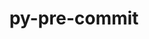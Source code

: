---
title: "py-pre-commit"
layout: cache
categories: [package, develop]
meta: {"versions": ["3.5.0", "3.6.0"], "compilers": ["gcc@=11.1.0", "gcc@=11.4.0", "gcc@=9.4.0", "oneapi@=2024.0.0", "oneapi@=2024.2.0"], "oss": ["ubuntu20.04", "ubuntu22.04"], "platforms": ["linux"], "targets": ["neoverse_v1", "ppc64le", "x86_64_v3"], "stacks": ["data-vis-sdk", "e4s", "e4s-neoverse_v1", "e4s-oneapi", "e4s-power", "root"], "num_specs": 48, "num_specs_by_stack": {"e4s-power": 8, "root": 48, "data-vis-sdk": 4, "e4s-neoverse_v1": 8, "e4s": 18, "e4s-oneapi": 10}}
spec_details: [{"hash": "kkblrqq6rx3l2uxx5vz5hwx6upwjg36c", "compiler": "gcc@=9.4.0", "versions": ["3.6.0"], "os": "ubuntu20.04", "platform": "linux", "target": "ppc64le", "variants": ["build_system=python_pip"], "stacks": ["e4s-power", "root"], "size": "-", "tarball": "https://binaries.spack.io/develop/build_cache/linux-ubuntu20.04-ppc64le/gcc-9.4.0/py-pre-commit-3.6.0/linux-ubuntu20.04-ppc64le-gcc-9.4.0-py-pre-commit-3.6.0-kkblrqq6rx3l2uxx5vz5hwx6upwjg36c.spack"}, {"hash": "w6cpkj2xl5npt4f2ziio6fag6viiyecj", "compiler": "gcc@=9.4.0", "versions": ["3.6.0"], "os": "ubuntu20.04", "platform": "linux", "target": "ppc64le", "variants": ["build_system=python_pip"], "stacks": ["e4s-power", "root"], "size": "-", "tarball": "https://binaries.spack.io/develop/build_cache/linux-ubuntu20.04-ppc64le/gcc-9.4.0/py-pre-commit-3.6.0/linux-ubuntu20.04-ppc64le-gcc-9.4.0-py-pre-commit-3.6.0-w6cpkj2xl5npt4f2ziio6fag6viiyecj.spack"}, {"hash": "ta5whoftfii6hl3igr57ourwo4ic7pef", "compiler": "gcc@=9.4.0", "versions": ["3.6.0"], "os": "ubuntu20.04", "platform": "linux", "target": "ppc64le", "variants": ["build_system=python_pip"], "stacks": ["e4s-power", "root"], "size": "-", "tarball": "https://binaries.spack.io/develop/build_cache/linux-ubuntu20.04-ppc64le/gcc-9.4.0/py-pre-commit-3.6.0/linux-ubuntu20.04-ppc64le-gcc-9.4.0-py-pre-commit-3.6.0-ta5whoftfii6hl3igr57ourwo4ic7pef.spack"}, {"hash": "xlwcq4xtdts4kyjpdxjnb4ma5e4nog4d", "compiler": "gcc@=9.4.0", "versions": ["3.6.0"], "os": "ubuntu20.04", "platform": "linux", "target": "ppc64le", "variants": ["build_system=python_pip"], "stacks": ["e4s-power", "root"], "size": "-", "tarball": "https://binaries.spack.io/develop/build_cache/linux-ubuntu20.04-ppc64le/gcc-9.4.0/py-pre-commit-3.6.0/linux-ubuntu20.04-ppc64le-gcc-9.4.0-py-pre-commit-3.6.0-xlwcq4xtdts4kyjpdxjnb4ma5e4nog4d.spack"}, {"hash": "yymgvrjel5fcuqf64haf5yeeltkr4ybt", "compiler": "gcc@=9.4.0", "versions": ["3.6.0"], "os": "ubuntu20.04", "platform": "linux", "target": "ppc64le", "variants": ["build_system=python_pip"], "stacks": ["e4s-power", "root"], "size": "-", "tarball": "https://binaries.spack.io/develop/build_cache/linux-ubuntu20.04-ppc64le/gcc-9.4.0/py-pre-commit-3.6.0/linux-ubuntu20.04-ppc64le-gcc-9.4.0-py-pre-commit-3.6.0-yymgvrjel5fcuqf64haf5yeeltkr4ybt.spack"}, {"hash": "in5ymibbmv4e6enso5sraaf6rmakjbp4", "compiler": "gcc@=9.4.0", "versions": ["3.6.0"], "os": "ubuntu20.04", "platform": "linux", "target": "ppc64le", "variants": ["build_system=python_pip"], "stacks": ["e4s-power", "root"], "size": "-", "tarball": "https://binaries.spack.io/develop/build_cache/linux-ubuntu20.04-ppc64le/gcc-9.4.0/py-pre-commit-3.6.0/linux-ubuntu20.04-ppc64le-gcc-9.4.0-py-pre-commit-3.6.0-in5ymibbmv4e6enso5sraaf6rmakjbp4.spack"}, {"hash": "np35rcwxh2izivftqpwkboemuwnguo6m", "compiler": "gcc@=9.4.0", "versions": ["3.6.0"], "os": "ubuntu20.04", "platform": "linux", "target": "ppc64le", "variants": ["build_system=python_pip"], "stacks": ["e4s-power", "root"], "size": "-", "tarball": "https://binaries.spack.io/develop/build_cache/linux-ubuntu20.04-ppc64le/gcc-9.4.0/py-pre-commit-3.6.0/linux-ubuntu20.04-ppc64le-gcc-9.4.0-py-pre-commit-3.6.0-np35rcwxh2izivftqpwkboemuwnguo6m.spack"}, {"hash": "s55fvzq2qzzug6kyk2mw6gc6nt4n2ptd", "compiler": "gcc@=9.4.0", "versions": ["3.6.0"], "os": "ubuntu20.04", "platform": "linux", "target": "ppc64le", "variants": ["build_system=python_pip"], "stacks": ["e4s-power", "root"], "size": "-", "tarball": "https://binaries.spack.io/develop/build_cache/linux-ubuntu20.04-ppc64le/gcc-9.4.0/py-pre-commit-3.6.0/linux-ubuntu20.04-ppc64le-gcc-9.4.0-py-pre-commit-3.6.0-s55fvzq2qzzug6kyk2mw6gc6nt4n2ptd.spack"}, {"hash": "chlrqqfupgzeylmog62rlflmogq47k5p", "compiler": "gcc@=11.1.0", "versions": ["3.5.0"], "os": "ubuntu20.04", "platform": "linux", "target": "x86_64_v3", "variants": ["build_system=python_pip"], "stacks": ["data-vis-sdk", "root"], "size": "-", "tarball": "https://binaries.spack.io/develop/build_cache/linux-ubuntu20.04-x86_64_v3/gcc-11.1.0/py-pre-commit-3.5.0/linux-ubuntu20.04-x86_64_v3-gcc-11.1.0-py-pre-commit-3.5.0-chlrqqfupgzeylmog62rlflmogq47k5p.spack"}, {"hash": "qp3zaiefau4cbbhvjkxe5l4bbiembbma", "compiler": "gcc@=11.1.0", "versions": ["3.5.0"], "os": "ubuntu20.04", "platform": "linux", "target": "x86_64_v3", "variants": ["build_system=python_pip"], "stacks": ["data-vis-sdk", "root"], "size": "-", "tarball": "https://binaries.spack.io/develop/build_cache/linux-ubuntu20.04-x86_64_v3/gcc-11.1.0/py-pre-commit-3.5.0/linux-ubuntu20.04-x86_64_v3-gcc-11.1.0-py-pre-commit-3.5.0-qp3zaiefau4cbbhvjkxe5l4bbiembbma.spack"}, {"hash": "4xk4kywfmkfz6qabc57sqr5evpv7vs55", "compiler": "gcc@=11.1.0", "versions": ["3.5.0"], "os": "ubuntu20.04", "platform": "linux", "target": "x86_64_v3", "variants": ["build_system=python_pip"], "stacks": ["data-vis-sdk", "root"], "size": "-", "tarball": "https://binaries.spack.io/develop/build_cache/linux-ubuntu20.04-x86_64_v3/gcc-11.1.0/py-pre-commit-3.5.0/linux-ubuntu20.04-x86_64_v3-gcc-11.1.0-py-pre-commit-3.5.0-4xk4kywfmkfz6qabc57sqr5evpv7vs55.spack"}, {"hash": "qjp3cmjqlp3d7ajfh3aeppx33yr2qnrx", "compiler": "gcc@=11.1.0", "versions": ["3.5.0"], "os": "ubuntu20.04", "platform": "linux", "target": "x86_64_v3", "variants": ["build_system=python_pip"], "stacks": ["data-vis-sdk", "root"], "size": "-", "tarball": "https://binaries.spack.io/develop/build_cache/linux-ubuntu20.04-x86_64_v3/gcc-11.1.0/py-pre-commit-3.5.0/linux-ubuntu20.04-x86_64_v3-gcc-11.1.0-py-pre-commit-3.5.0-qjp3cmjqlp3d7ajfh3aeppx33yr2qnrx.spack"}, {"hash": "pukglq2bclb5a3gkkyt5vrwh62gmlsla", "compiler": "gcc@=11.4.0", "versions": ["3.6.0"], "os": "ubuntu22.04", "platform": "linux", "target": "neoverse_v1", "variants": ["build_system=python_pip"], "stacks": ["e4s-neoverse_v1", "root"], "size": "-", "tarball": "https://binaries.spack.io/develop/build_cache/linux-ubuntu22.04-neoverse_v1/gcc-11.4.0/py-pre-commit-3.6.0/linux-ubuntu22.04-neoverse_v1-gcc-11.4.0-py-pre-commit-3.6.0-pukglq2bclb5a3gkkyt5vrwh62gmlsla.spack"}, {"hash": "olzk6o6ssayx2fq5yfehcfsccuf3ncgr", "compiler": "gcc@=11.4.0", "versions": ["3.6.0"], "os": "ubuntu22.04", "platform": "linux", "target": "neoverse_v1", "variants": ["build_system=python_pip"], "stacks": ["e4s-neoverse_v1", "root"], "size": "-", "tarball": "https://binaries.spack.io/develop/build_cache/linux-ubuntu22.04-neoverse_v1/gcc-11.4.0/py-pre-commit-3.6.0/linux-ubuntu22.04-neoverse_v1-gcc-11.4.0-py-pre-commit-3.6.0-olzk6o6ssayx2fq5yfehcfsccuf3ncgr.spack"}, {"hash": "5sseu6aicf3r772dmoduj3zkbzmhkog5", "compiler": "gcc@=11.4.0", "versions": ["3.6.0"], "os": "ubuntu22.04", "platform": "linux", "target": "neoverse_v1", "variants": ["build_system=python_pip"], "stacks": ["e4s-neoverse_v1", "root"], "size": "-", "tarball": "https://binaries.spack.io/develop/build_cache/linux-ubuntu22.04-neoverse_v1/gcc-11.4.0/py-pre-commit-3.6.0/linux-ubuntu22.04-neoverse_v1-gcc-11.4.0-py-pre-commit-3.6.0-5sseu6aicf3r772dmoduj3zkbzmhkog5.spack"}, {"hash": "2qrwkt57653knnto7nfkc5qxxaongmdw", "compiler": "gcc@=11.4.0", "versions": ["3.6.0"], "os": "ubuntu22.04", "platform": "linux", "target": "neoverse_v1", "variants": ["build_system=python_pip"], "stacks": ["e4s-neoverse_v1", "root"], "size": "-", "tarball": "https://binaries.spack.io/develop/build_cache/linux-ubuntu22.04-neoverse_v1/gcc-11.4.0/py-pre-commit-3.6.0/linux-ubuntu22.04-neoverse_v1-gcc-11.4.0-py-pre-commit-3.6.0-2qrwkt57653knnto7nfkc5qxxaongmdw.spack"}, {"hash": "ok6d5y3mvqecouzavjbp5ddkwvwbdcfu", "compiler": "gcc@=11.4.0", "versions": ["3.6.0"], "os": "ubuntu22.04", "platform": "linux", "target": "neoverse_v1", "variants": ["build_system=python_pip"], "stacks": ["e4s-neoverse_v1", "root"], "size": "-", "tarball": "https://binaries.spack.io/develop/build_cache/linux-ubuntu22.04-neoverse_v1/gcc-11.4.0/py-pre-commit-3.6.0/linux-ubuntu22.04-neoverse_v1-gcc-11.4.0-py-pre-commit-3.6.0-ok6d5y3mvqecouzavjbp5ddkwvwbdcfu.spack"}, {"hash": "e4pz5ie6mnh7ozpywoz3f6sdbqz4ae2m", "compiler": "gcc@=11.4.0", "versions": ["3.6.0"], "os": "ubuntu22.04", "platform": "linux", "target": "neoverse_v1", "variants": ["build_system=python_pip"], "stacks": ["e4s-neoverse_v1", "root"], "size": "-", "tarball": "https://binaries.spack.io/develop/build_cache/linux-ubuntu22.04-neoverse_v1/gcc-11.4.0/py-pre-commit-3.6.0/linux-ubuntu22.04-neoverse_v1-gcc-11.4.0-py-pre-commit-3.6.0-e4pz5ie6mnh7ozpywoz3f6sdbqz4ae2m.spack"}, {"hash": "tulkjk65xvcsk6y2bqqyjietbaqgpooy", "compiler": "gcc@=11.4.0", "versions": ["3.6.0"], "os": "ubuntu22.04", "platform": "linux", "target": "neoverse_v1", "variants": ["build_system=python_pip"], "stacks": ["e4s-neoverse_v1", "root"], "size": "-", "tarball": "https://binaries.spack.io/develop/build_cache/linux-ubuntu22.04-neoverse_v1/gcc-11.4.0/py-pre-commit-3.6.0/linux-ubuntu22.04-neoverse_v1-gcc-11.4.0-py-pre-commit-3.6.0-tulkjk65xvcsk6y2bqqyjietbaqgpooy.spack"}, {"hash": "7qf3pkcsblrxxxs4hrd6rzinm2jz5yei", "compiler": "gcc@=11.4.0", "versions": ["3.6.0"], "os": "ubuntu22.04", "platform": "linux", "target": "neoverse_v1", "variants": ["build_system=python_pip"], "stacks": ["e4s-neoverse_v1", "root"], "size": "-", "tarball": "https://binaries.spack.io/develop/build_cache/linux-ubuntu22.04-neoverse_v1/gcc-11.4.0/py-pre-commit-3.6.0/linux-ubuntu22.04-neoverse_v1-gcc-11.4.0-py-pre-commit-3.6.0-7qf3pkcsblrxxxs4hrd6rzinm2jz5yei.spack"}, {"hash": "6flvkkhwwu2wakn4uek2ajyd4zvqmkjq", "compiler": "gcc@=11.4.0", "versions": ["3.5.0"], "os": "ubuntu22.04", "platform": "linux", "target": "x86_64_v3", "variants": ["build_system=python_pip"], "stacks": ["e4s", "root"], "size": "-", "tarball": "https://binaries.spack.io/develop/build_cache/linux-ubuntu22.04-x86_64_v3/gcc-11.4.0/py-pre-commit-3.5.0/linux-ubuntu22.04-x86_64_v3-gcc-11.4.0-py-pre-commit-3.5.0-6flvkkhwwu2wakn4uek2ajyd4zvqmkjq.spack"}, {"hash": "c5ro4dqq7o7k6pwwjotqohhwdz2gnlly", "compiler": "gcc@=11.4.0", "versions": ["3.5.0"], "os": "ubuntu22.04", "platform": "linux", "target": "x86_64_v3", "variants": ["build_system=python_pip"], "stacks": ["e4s", "root"], "size": "-", "tarball": "https://binaries.spack.io/develop/build_cache/linux-ubuntu22.04-x86_64_v3/gcc-11.4.0/py-pre-commit-3.5.0/linux-ubuntu22.04-x86_64_v3-gcc-11.4.0-py-pre-commit-3.5.0-c5ro4dqq7o7k6pwwjotqohhwdz2gnlly.spack"}, {"hash": "uylwysgoshiottcjj7ef2alhexcirrdh", "compiler": "gcc@=11.4.0", "versions": ["3.5.0"], "os": "ubuntu22.04", "platform": "linux", "target": "x86_64_v3", "variants": ["build_system=python_pip"], "stacks": ["e4s", "root"], "size": "-", "tarball": "https://binaries.spack.io/develop/build_cache/linux-ubuntu22.04-x86_64_v3/gcc-11.4.0/py-pre-commit-3.5.0/linux-ubuntu22.04-x86_64_v3-gcc-11.4.0-py-pre-commit-3.5.0-uylwysgoshiottcjj7ef2alhexcirrdh.spack"}, {"hash": "r3smzew32agc5qy2f34zfkftbjscgxqs", "compiler": "gcc@=11.4.0", "versions": ["3.5.0"], "os": "ubuntu22.04", "platform": "linux", "target": "x86_64_v3", "variants": ["build_system=python_pip"], "stacks": ["e4s", "root"], "size": "-", "tarball": "https://binaries.spack.io/develop/build_cache/linux-ubuntu22.04-x86_64_v3/gcc-11.4.0/py-pre-commit-3.5.0/linux-ubuntu22.04-x86_64_v3-gcc-11.4.0-py-pre-commit-3.5.0-r3smzew32agc5qy2f34zfkftbjscgxqs.spack"}, {"hash": "oqtabfameuzuy5ioh3ti5ayqnlz7anuf", "compiler": "gcc@=11.4.0", "versions": ["3.5.0"], "os": "ubuntu22.04", "platform": "linux", "target": "x86_64_v3", "variants": ["build_system=python_pip"], "stacks": ["e4s", "root"], "size": "-", "tarball": "https://binaries.spack.io/develop/build_cache/linux-ubuntu22.04-x86_64_v3/gcc-11.4.0/py-pre-commit-3.5.0/linux-ubuntu22.04-x86_64_v3-gcc-11.4.0-py-pre-commit-3.5.0-oqtabfameuzuy5ioh3ti5ayqnlz7anuf.spack"}, {"hash": "xlqhkcsxbnrgkcec4k6brqt7wq7udqf4", "compiler": "gcc@=11.4.0", "versions": ["3.5.0"], "os": "ubuntu22.04", "platform": "linux", "target": "x86_64_v3", "variants": ["build_system=python_pip"], "stacks": ["e4s", "root"], "size": "-", "tarball": "https://binaries.spack.io/develop/build_cache/linux-ubuntu22.04-x86_64_v3/gcc-11.4.0/py-pre-commit-3.5.0/linux-ubuntu22.04-x86_64_v3-gcc-11.4.0-py-pre-commit-3.5.0-xlqhkcsxbnrgkcec4k6brqt7wq7udqf4.spack"}, {"hash": "53n2u4p2xwzd5s34l7pszlhbw6fxpktf", "compiler": "gcc@=11.4.0", "versions": ["3.6.0"], "os": "ubuntu22.04", "platform": "linux", "target": "x86_64_v3", "variants": ["build_system=python_pip"], "stacks": ["e4s", "root"], "size": "-", "tarball": "https://binaries.spack.io/develop/build_cache/linux-ubuntu22.04-x86_64_v3/gcc-11.4.0/py-pre-commit-3.6.0/linux-ubuntu22.04-x86_64_v3-gcc-11.4.0-py-pre-commit-3.6.0-53n2u4p2xwzd5s34l7pszlhbw6fxpktf.spack"}, {"hash": "fmisato4um3kp4gvs6degkltfdg7xa4z", "compiler": "gcc@=11.4.0", "versions": ["3.6.0"], "os": "ubuntu22.04", "platform": "linux", "target": "x86_64_v3", "variants": ["build_system=python_pip"], "stacks": ["e4s", "root"], "size": "-", "tarball": "https://binaries.spack.io/develop/build_cache/linux-ubuntu22.04-x86_64_v3/gcc-11.4.0/py-pre-commit-3.6.0/linux-ubuntu22.04-x86_64_v3-gcc-11.4.0-py-pre-commit-3.6.0-fmisato4um3kp4gvs6degkltfdg7xa4z.spack"}, {"hash": "r2jukhqnr7c7a6iwx4flurhqsxoejwun", "compiler": "gcc@=11.4.0", "versions": ["3.6.0"], "os": "ubuntu22.04", "platform": "linux", "target": "x86_64_v3", "variants": ["build_system=python_pip"], "stacks": ["e4s", "root"], "size": "-", "tarball": "https://binaries.spack.io/develop/build_cache/linux-ubuntu22.04-x86_64_v3/gcc-11.4.0/py-pre-commit-3.6.0/linux-ubuntu22.04-x86_64_v3-gcc-11.4.0-py-pre-commit-3.6.0-r2jukhqnr7c7a6iwx4flurhqsxoejwun.spack"}, {"hash": "2ierrhkd3jkrqyv6b7fmbcrycfhumpp3", "compiler": "gcc@=11.4.0", "versions": ["3.6.0"], "os": "ubuntu22.04", "platform": "linux", "target": "x86_64_v3", "variants": ["build_system=python_pip"], "stacks": ["e4s", "root"], "size": "-", "tarball": "https://binaries.spack.io/develop/build_cache/linux-ubuntu22.04-x86_64_v3/gcc-11.4.0/py-pre-commit-3.6.0/linux-ubuntu22.04-x86_64_v3-gcc-11.4.0-py-pre-commit-3.6.0-2ierrhkd3jkrqyv6b7fmbcrycfhumpp3.spack"}, {"hash": "sdidu7r3m5ek4a3cwvjlll2svr2aeuxs", "compiler": "gcc@=11.4.0", "versions": ["3.6.0"], "os": "ubuntu22.04", "platform": "linux", "target": "x86_64_v3", "variants": ["build_system=python_pip"], "stacks": ["e4s", "root"], "size": "-", "tarball": "https://binaries.spack.io/develop/build_cache/linux-ubuntu22.04-x86_64_v3/gcc-11.4.0/py-pre-commit-3.6.0/linux-ubuntu22.04-x86_64_v3-gcc-11.4.0-py-pre-commit-3.6.0-sdidu7r3m5ek4a3cwvjlll2svr2aeuxs.spack"}, {"hash": "jdacjryamoecjdwpvdtdr62zkloo7ad5", "compiler": "gcc@=11.4.0", "versions": ["3.6.0"], "os": "ubuntu22.04", "platform": "linux", "target": "x86_64_v3", "variants": ["build_system=python_pip"], "stacks": ["e4s", "root"], "size": "-", "tarball": "https://binaries.spack.io/develop/build_cache/linux-ubuntu22.04-x86_64_v3/gcc-11.4.0/py-pre-commit-3.6.0/linux-ubuntu22.04-x86_64_v3-gcc-11.4.0-py-pre-commit-3.6.0-jdacjryamoecjdwpvdtdr62zkloo7ad5.spack"}, {"hash": "f26xrxexj7rdjqltshoch262rjztysjd", "compiler": "gcc@=11.4.0", "versions": ["3.6.0"], "os": "ubuntu22.04", "platform": "linux", "target": "x86_64_v3", "variants": ["build_system=python_pip"], "stacks": ["e4s", "root"], "size": "-", "tarball": "https://binaries.spack.io/develop/build_cache/linux-ubuntu22.04-x86_64_v3/gcc-11.4.0/py-pre-commit-3.6.0/linux-ubuntu22.04-x86_64_v3-gcc-11.4.0-py-pre-commit-3.6.0-f26xrxexj7rdjqltshoch262rjztysjd.spack"}, {"hash": "lleodfz62hngch7pd2r4fbwhsj3treu7", "compiler": "gcc@=11.4.0", "versions": ["3.6.0"], "os": "ubuntu22.04", "platform": "linux", "target": "x86_64_v3", "variants": ["build_system=python_pip"], "stacks": ["e4s", "root"], "size": "-", "tarball": "https://binaries.spack.io/develop/build_cache/linux-ubuntu22.04-x86_64_v3/gcc-11.4.0/py-pre-commit-3.6.0/linux-ubuntu22.04-x86_64_v3-gcc-11.4.0-py-pre-commit-3.6.0-lleodfz62hngch7pd2r4fbwhsj3treu7.spack"}, {"hash": "yhrygjv4ee3fekcryp4cfqglaak7tl5k", "compiler": "gcc@=11.4.0", "versions": ["3.6.0"], "os": "ubuntu22.04", "platform": "linux", "target": "x86_64_v3", "variants": ["build_system=python_pip"], "stacks": ["e4s", "root"], "size": "-", "tarball": "https://binaries.spack.io/develop/build_cache/linux-ubuntu22.04-x86_64_v3/gcc-11.4.0/py-pre-commit-3.6.0/linux-ubuntu22.04-x86_64_v3-gcc-11.4.0-py-pre-commit-3.6.0-yhrygjv4ee3fekcryp4cfqglaak7tl5k.spack"}, {"hash": "547jp4dlk765nehc2hig4ymt3ooi2ywh", "compiler": "gcc@=11.4.0", "versions": ["3.6.0"], "os": "ubuntu22.04", "platform": "linux", "target": "x86_64_v3", "variants": ["build_system=python_pip"], "stacks": ["e4s", "root"], "size": "-", "tarball": "https://binaries.spack.io/develop/build_cache/linux-ubuntu22.04-x86_64_v3/gcc-11.4.0/py-pre-commit-3.6.0/linux-ubuntu22.04-x86_64_v3-gcc-11.4.0-py-pre-commit-3.6.0-547jp4dlk765nehc2hig4ymt3ooi2ywh.spack"}, {"hash": "skfnr54lmedek4od7z7osw7do2mwimae", "compiler": "gcc@=11.4.0", "versions": ["3.6.0"], "os": "ubuntu22.04", "platform": "linux", "target": "x86_64_v3", "variants": ["build_system=python_pip"], "stacks": ["e4s", "root"], "size": "-", "tarball": "https://binaries.spack.io/develop/build_cache/linux-ubuntu22.04-x86_64_v3/gcc-11.4.0/py-pre-commit-3.6.0/linux-ubuntu22.04-x86_64_v3-gcc-11.4.0-py-pre-commit-3.6.0-skfnr54lmedek4od7z7osw7do2mwimae.spack"}, {"hash": "frqvvzou3zyrrhmyjkmfipfjtcgtfcyd", "compiler": "gcc@=11.4.0", "versions": ["3.6.0"], "os": "ubuntu22.04", "platform": "linux", "target": "x86_64_v3", "variants": ["build_system=python_pip"], "stacks": ["e4s", "root"], "size": "-", "tarball": "https://binaries.spack.io/develop/build_cache/linux-ubuntu22.04-x86_64_v3/gcc-11.4.0/py-pre-commit-3.6.0/linux-ubuntu22.04-x86_64_v3-gcc-11.4.0-py-pre-commit-3.6.0-frqvvzou3zyrrhmyjkmfipfjtcgtfcyd.spack"}, {"hash": "inuarr6qal5dgxxftp3g4ygignv62inc", "compiler": "oneapi@=2024.0.0", "versions": ["3.6.0"], "os": "ubuntu22.04", "platform": "linux", "target": "x86_64_v3", "variants": ["build_system=python_pip"], "stacks": ["e4s-oneapi", "root"], "size": "-", "tarball": "https://binaries.spack.io/develop/build_cache/linux-ubuntu22.04-x86_64_v3/oneapi-2024.0.0/py-pre-commit-3.6.0/linux-ubuntu22.04-x86_64_v3-oneapi-2024.0.0-py-pre-commit-3.6.0-inuarr6qal5dgxxftp3g4ygignv62inc.spack"}, {"hash": "q5tuv2niqfl5tikvgxxixrvu6lsbpfuz", "compiler": "oneapi@=2024.0.0", "versions": ["3.6.0"], "os": "ubuntu22.04", "platform": "linux", "target": "x86_64_v3", "variants": ["build_system=python_pip"], "stacks": ["e4s-oneapi", "root"], "size": "-", "tarball": "https://binaries.spack.io/develop/build_cache/linux-ubuntu22.04-x86_64_v3/oneapi-2024.0.0/py-pre-commit-3.6.0/linux-ubuntu22.04-x86_64_v3-oneapi-2024.0.0-py-pre-commit-3.6.0-q5tuv2niqfl5tikvgxxixrvu6lsbpfuz.spack"}, {"hash": "pig3zn4h2pfl62ylrjixuhij5lumjvjb", "compiler": "oneapi@=2024.0.0", "versions": ["3.6.0"], "os": "ubuntu22.04", "platform": "linux", "target": "x86_64_v3", "variants": ["build_system=python_pip"], "stacks": ["e4s-oneapi", "root"], "size": "-", "tarball": "https://binaries.spack.io/develop/build_cache/linux-ubuntu22.04-x86_64_v3/oneapi-2024.0.0/py-pre-commit-3.6.0/linux-ubuntu22.04-x86_64_v3-oneapi-2024.0.0-py-pre-commit-3.6.0-pig3zn4h2pfl62ylrjixuhij5lumjvjb.spack"}, {"hash": "eczi4s75kp2syuowagdqtjzbzz2zpv4v", "compiler": "oneapi@=2024.0.0", "versions": ["3.6.0"], "os": "ubuntu22.04", "platform": "linux", "target": "x86_64_v3", "variants": ["build_system=python_pip"], "stacks": ["e4s-oneapi", "root"], "size": "-", "tarball": "https://binaries.spack.io/develop/build_cache/linux-ubuntu22.04-x86_64_v3/oneapi-2024.0.0/py-pre-commit-3.6.0/linux-ubuntu22.04-x86_64_v3-oneapi-2024.0.0-py-pre-commit-3.6.0-eczi4s75kp2syuowagdqtjzbzz2zpv4v.spack"}, {"hash": "35swgrowzq5leai76dot5k5vjixqhoyp", "compiler": "oneapi@=2024.0.0", "versions": ["3.6.0"], "os": "ubuntu22.04", "platform": "linux", "target": "x86_64_v3", "variants": ["build_system=python_pip"], "stacks": ["e4s-oneapi", "root"], "size": "-", "tarball": "https://binaries.spack.io/develop/build_cache/linux-ubuntu22.04-x86_64_v3/oneapi-2024.0.0/py-pre-commit-3.6.0/linux-ubuntu22.04-x86_64_v3-oneapi-2024.0.0-py-pre-commit-3.6.0-35swgrowzq5leai76dot5k5vjixqhoyp.spack"}, {"hash": "m3iqxqqczeieltz2gvk2epycbyuhpu4j", "compiler": "oneapi@=2024.0.0", "versions": ["3.6.0"], "os": "ubuntu22.04", "platform": "linux", "target": "x86_64_v3", "variants": ["build_system=python_pip"], "stacks": ["e4s-oneapi", "root"], "size": "-", "tarball": "https://binaries.spack.io/develop/build_cache/linux-ubuntu22.04-x86_64_v3/oneapi-2024.0.0/py-pre-commit-3.6.0/linux-ubuntu22.04-x86_64_v3-oneapi-2024.0.0-py-pre-commit-3.6.0-m3iqxqqczeieltz2gvk2epycbyuhpu4j.spack"}, {"hash": "rswkhqoauhfjki7gqccldejz3c64mj5s", "compiler": "oneapi@=2024.0.0", "versions": ["3.6.0"], "os": "ubuntu22.04", "platform": "linux", "target": "x86_64_v3", "variants": ["build_system=python_pip"], "stacks": ["e4s-oneapi", "root"], "size": "-", "tarball": "https://binaries.spack.io/develop/build_cache/linux-ubuntu22.04-x86_64_v3/oneapi-2024.0.0/py-pre-commit-3.6.0/linux-ubuntu22.04-x86_64_v3-oneapi-2024.0.0-py-pre-commit-3.6.0-rswkhqoauhfjki7gqccldejz3c64mj5s.spack"}, {"hash": "nfiutssl4laep3wdylqcxhedgjkqljsq", "compiler": "oneapi@=2024.0.0", "versions": ["3.6.0"], "os": "ubuntu22.04", "platform": "linux", "target": "x86_64_v3", "variants": ["build_system=python_pip"], "stacks": ["e4s-oneapi", "root"], "size": "-", "tarball": "https://binaries.spack.io/develop/build_cache/linux-ubuntu22.04-x86_64_v3/oneapi-2024.0.0/py-pre-commit-3.6.0/linux-ubuntu22.04-x86_64_v3-oneapi-2024.0.0-py-pre-commit-3.6.0-nfiutssl4laep3wdylqcxhedgjkqljsq.spack"}, {"hash": "i3zf3mbswnubfwe4l4gf5bfaqicvpg3m", "compiler": "oneapi@=2024.2.0", "versions": ["3.6.0"], "os": "ubuntu22.04", "platform": "linux", "target": "x86_64_v3", "variants": ["build_system=python_pip"], "stacks": ["e4s-oneapi", "root"], "size": "-", "tarball": "https://binaries.spack.io/develop/build_cache/linux-ubuntu22.04-x86_64_v3/oneapi-2024.2.0/py-pre-commit-3.6.0/linux-ubuntu22.04-x86_64_v3-oneapi-2024.2.0-py-pre-commit-3.6.0-i3zf3mbswnubfwe4l4gf5bfaqicvpg3m.spack"}, {"hash": "nbnuya2oc7guq36fcjvax4jy7bzlrnvp", "compiler": "oneapi@=2024.2.0", "versions": ["3.6.0"], "os": "ubuntu22.04", "platform": "linux", "target": "x86_64_v3", "variants": ["build_system=python_pip"], "stacks": ["e4s-oneapi", "root"], "size": "-", "tarball": "https://binaries.spack.io/develop/build_cache/linux-ubuntu22.04-x86_64_v3/oneapi-2024.2.0/py-pre-commit-3.6.0/linux-ubuntu22.04-x86_64_v3-oneapi-2024.2.0-py-pre-commit-3.6.0-nbnuya2oc7guq36fcjvax4jy7bzlrnvp.spack"}]
---